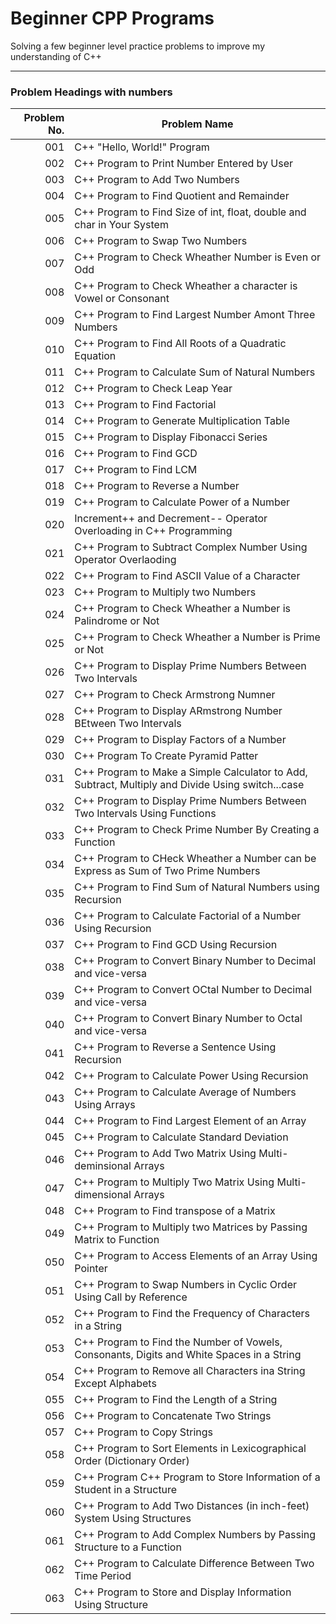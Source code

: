 # Beginner CPP Programs
 Solving a few beginner level practice problems to improve my understanding of C++

---
### Problem Headings with numbers
Problem No. | Problem Name
---: | ---
001 | C++ "Hello, World!" Program
002 | C++ Program to Print Number Entered by User
003 | C++ Program to Add Two Numbers
004 | C++ Program to Find Quotient and Remainder
005 | C++ Program to Find Size of int, float, double and char in Your System
006 | C++ Program to Swap Two Numbers
007 | C++ Program to Check Wheather Number is Even or Odd
008 | C++ Program to Check Wheather a character is Vowel or Consonant
009 | C++ Program to Find Largest Number Amont Three Numbers
010 | C++ Program to Find All Roots of a Quadratic Equation
011 | C++ Program to Calculate Sum of Natural Numbers
012 | C++ Program to Check Leap Year
013 | C++ Program to Find Factorial
014 | C++ Program to Generate Multiplication Table
015 | C++ Program to Display Fibonacci Series
016 | C++ Program to Find GCD
017 | C++ Program to Find LCM
018 | C++ Program to Reverse a Number
019 | C++ Program to Calculate Power of a Number
020 | Increment++ and Decrement-- Operator Overloading in C++ Programming
021 | C++ Program to Subtract Complex Number Using Operator Overlaoding
022 | C++ Program to Find ASCII Value of a Character
023 | C++ Program to Multiply two Numbers
024 | C++ Program to Check Wheather a Number is Palindrome or Not
025 | C++ Program to Check Wheather a Number is Prime or Not
026 | C++ Program to Display Prime Numbers Between Two Intervals
027 | C++ Program to Check Armstrong Numner
028 | C++ Program to Display ARmstrong Number BEtween Two Intervals
029 | C++ Program to Display Factors of a Number
030 | C++ Program To Create Pyramid Patter
031 | C++ Program to Make a Simple Calculator to Add, Subtract, Multiply and Divide Using switch...case
032 | C++ Program to Display Prime Numbers Between Two Intervals Using Functions
033 | C++ Program to Check Prime Number By Creating a Function
034 | C++ Program to CHeck Wheather a Number can be Express as Sum of Two Prime Numbers
035 | C++ Program to Find Sum of Natural Numbers using Recursion
036 | C++ Program to Calculate Factorial of a Number Using Recursion
037 | C++ Program to Find GCD Using Recursion
038 | C++ Program to Convert Binary Number to Decimal and vice-versa
039 | C++ Program to Convert OCtal Number to Decimal and vice-versa
040 | C++ Program to Convert Binary Number to Octal and vice-versa
041 | C++ Program to Reverse a Sentence Using Recursion
042 | C++ Program to Calculate Power Using Recursion
043 | C++ Program to Calculate Average of Numbers Using Arrays
044 | C++ Program to Find Largest Element of an Array
045 | C++ Program to Calculate Standard Deviation
046 | C++ Program to Add Two Matrix Using Multi-deminsional Arrays
047 | C++ Program to Multiply Two Matrix Using Multi-dimensional Arrays
048 | C++ Program to Find transpose of a Matrix
049 | C++ Program to Multiply two Matrices by Passing Matrix to Function
050 | C++ Program to Access Elements of an Array Using Pointer
051 | C++ Program to Swap Numbers in Cyclic Order Using Call by Reference
052 | C++ Program to Find the Frequency of Characters in a String
053 | C++ Program to Find the Number of Vowels, Consonants, Digits and White Spaces in a String
054 | C++ Program to Remove all Characters ina String Except Alphabets
055 | C++ Program to Find the Length of a String
056 | C++ Program to Concatenate Two Strings
057 | C++ Program to Copy Strings
058 | C++ Program to Sort Elements in Lexicographical Order (Dictionary Order)
059 | C++ Program C++ Program to Store Information of a Student in a Structure
060 | C++ Program to Add Two Distances (in inch-feet) System Using Structures
061 | C++ Program to Add Complex Numbers by Passing Structure to a Function
062 | C++ Program to Calculate Difference Between Two Time Period
063 | C++ Program to Store and Display Information Using Structure